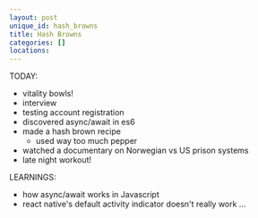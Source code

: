 ```yaml
---
layout: post
unique_id: hash_browns
title: Hash Browns
categories: []
locations: 
---
```


TODAY:
* vitality bowls!
* interview
* testing account registration
* discovered async/await in es6
* made a hash brown recipe
  * used way too much pepper
* watched a documentary on Norwegian vs US prison systems
* late night workout!

LEARNINGS:
* how async/await works in Javascript
* react native's default activity indicator doesn't really work ...
